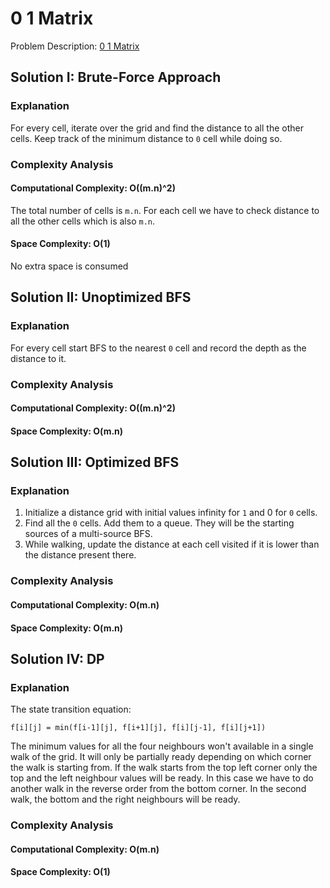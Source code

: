 # 0 1 Matrix

Problem
Description: [0 1 Matrix](https://leetcode.com/problems/01-matrix/description/)

## Solution I: Brute-Force Approach

### Explanation

For every cell, iterate over the grid and find the distance to all the other cells. Keep track of
the minimum distance to `0` cell while doing so.

### Complexity Analysis

#### Computational Complexity: O((m.n)^2)

The total number of cells is `m.n`. For each cell we have to check distance to all the other cells
which is also `m.n`.

#### Space Complexity: O(1)

No extra space is consumed

## Solution II: Unoptimized BFS

### Explanation

For every cell start BFS to the nearest `0` cell and record the depth as the distance to it.

### Complexity Analysis

#### Computational Complexity: O((m.n)^2)

#### Space Complexity: O(m.n)

## Solution III: Optimized BFS

### Explanation

1. Initialize a distance grid with initial values infinity for `1` and 0 for `0` cells.
2. Find all the `0` cells. Add them to a queue. They will be the starting sources of a multi-source
   BFS.
3. While walking, update the distance at each cell visited if it is lower than the distance present
   there.

### Complexity Analysis

#### Computational Complexity: O(m.n)

#### Space Complexity: O(m.n)

## Solution IV: DP

### Explanation

The state transition equation:

```
f[i][j] = min(f[i-1][j], f[i+1][j], f[i][j-1], f[i][j+1])
```

The minimum values for all the four neighbours won't available in a single walk of the grid. It will
only be partially ready depending on which corner the walk is starting from. If the walk starts from
the top left corner only the top and the left neighbour values will be ready. In this case we have
to do another walk in the reverse order from the bottom corner. In the second walk, the bottom and
the right neighbours will be ready.

### Complexity Analysis

#### Computational Complexity: O(m.n)

#### Space Complexity: O(1)
